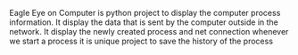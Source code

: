 Eagle Eye on Computer is python project to display the computer process information. It display the data that is sent by the computer outside in the network. It display the newly created process and net connection whenever we start a process
it is unique project to save the history of the process
